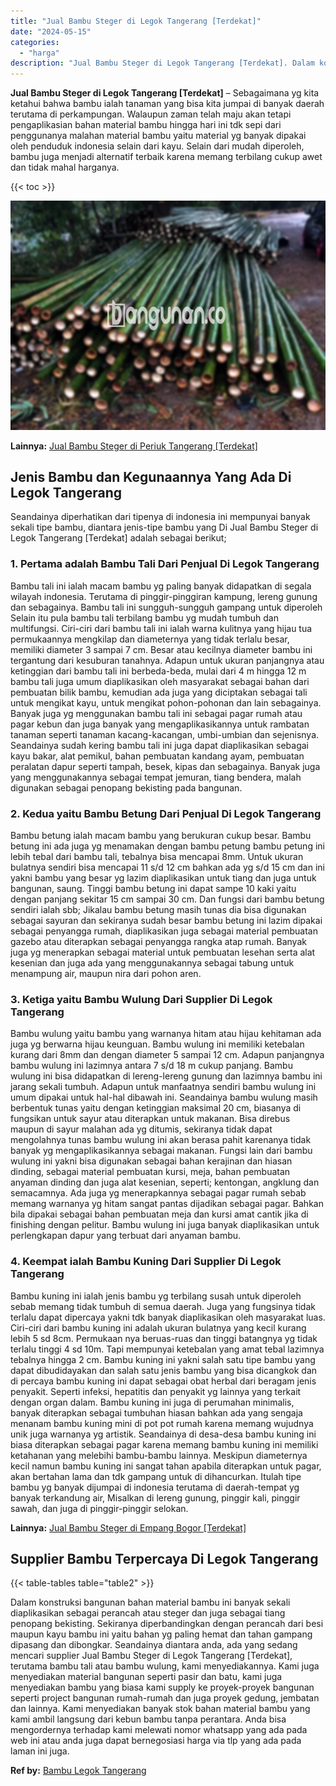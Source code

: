 ```yaml
---
title: "Jual Bambu Steger di Legok Tangerang [Terdekat]"
date: "2024-05-15"
categories: 
  - "harga"
description: "Jual Bambu Steger di Legok Tangerang [Terdekat]. Dalam konstruksi bangunan bahan material bambu ini banyak sekali diaplikasikan sebagai perancah atau steger..."
---
```


**Jual Bambu Steger di Legok Tangerang \[Terdekat\]** – Sebagaimana yg kita ketahui bahwa bambu ialah tanaman yang bisa kita jumpai di banyak daerah terutama di perkampungan. Walaupun zaman telah maju akan tetapi pengaplikasian bahan material bambu hingga hari ini tdk sepi dari penggunanya malahan material bambu yaitu material yg banyak dipakai oleh penduduk indonesia selain dari kayu. Selain dari mudah diperoleh, bambu juga menjadi alternatif terbaik karena memang terbilang cukup awet dan tidak mahal harganya.

{{< toc >}}

![Jual Bambu Steger di Legok Tangerang [Terdekat]](/images/jual-bambu-tali-33.png)

**Lainnya:** [Jual Bambu Steger di Periuk Tangerang \[Terdekat\]](https://bambu.bangunan.co/jual-bambu-steger-di-periuk-tangerang-terdekat/)

## Jenis Bambu dan Kegunaannya Yang Ada Di Legok Tangerang

Seandainya diperhatikan dari tipenya di indonesia ini mempunyai banyak sekali tipe bambu, diantara jenis-tipe bambu yang Di Jual Bambu Steger di Legok Tangerang \[Terdekat\] adalah sebagai berikut;

### 1\. Pertama adalah Bambu Tali Dari Penjual Di Legok Tangerang

Bambu tali ini ialah macam bambu yg paling banyak didapatkan di segala wilayah indonesia. Terutama di pinggir-pinggiran kampung, lereng gunung dan sebagainya. Bambu tali ini sungguh-sungguh gampang untuk diperoleh Selain itu pula bambu tali terbilang bambu yg mudah tumbuh dan multifungsi. Ciri-ciri dari bambu tali ini ialah warna kulitnya yang hijau tua permukaannya mengkilap dan diameternya yang tidak terlalu besar, memiliki diameter 3 sampai 7 cm. Besar atau kecilnya diameter bambu ini tergantung dari kesuburan tanahnya. Adapun untuk ukuran panjangnya atau ketinggian dari bambu tali ini berbeda-beda, mulai dari 4 m hingga 12 m bambu tali juga umum diaplikasikan oleh masyarakat sebagai bahan dari pembuatan bilik bambu, kemudian ada juga yang diciptakan sebagai tali untuk mengikat kayu, untuk mengikat pohon-pohonan dan lain sebagainya. Banyak juga yg menggunakan bambu tali ini sebagai pagar rumah atau pagar kebun dan juga banyak yang mengaplikasikannya untuk rambatan tanaman seperti tanaman kacang-kacangan, umbi-umbian dan sejenisnya. Seandainya sudah kering bambu tali ini juga dapat diaplikasikan sebagai kayu bakar, alat pemikul, bahan pembuatan kandang ayam, pembuatan peralatan dapur seperti tampah, besek, kipas dan sebagainya. Banyak juga yang menggunakannya sebagai tempat jemuran, tiang bendera, malah digunakan sebagai penopang bekisting pada bangunan.

### 2\. Kedua yaitu Bambu Betung Dari Penjual Di Legok Tangerang

Bambu betung ialah macam bambu yang berukuran cukup besar. Bambu betung ini ada juga yg menamakan dengan bambu petung bambu petung ini lebih tebal dari bambu tali, tebalnya bisa mencapai 8mm. Untuk ukuran bulatnya sendiri bisa mencapai 11 s/d 12 cm bahkan ada yg s/d 15 cm dan ini yakni bambu yang besar yg lazim diaplikasikan untuk tiang dan juga untuk bangunan, saung. Tinggi bambu betung ini dapat sampe 10 kaki yaitu dengan panjang sekitar 15 cm sampai 30 cm. Dan fungsi dari bambu betung sendiri ialah sbb; Jikalau bambu betung masih tunas dia bisa digunakan sebagai sayuran dan sekiranya sudah besar bambu betung ini lazim dipakai sebagai penyangga rumah, diaplikasikan juga sebagai material pembuatan gazebo atau diterapkan sebagai penyangga rangka atap rumah. Banyak juga yg menerapkan sebagai material untuk pembuatan lesehan serta alat kesenian dan juga ada yang menggunakannya sebagai tabung untuk menampung air, maupun nira dari pohon aren.

### 3\. Ketiga yaitu Bambu Wulung Dari Supplier Di Legok Tangerang

Bambu wulung yaitu bambu yang warnanya hitam atau hijau kehitaman ada juga yg berwarna hijau keunguan. Bambu wulung ini memiliki ketebalan kurang dari 8mm dan dengan diameter 5 sampai 12 cm. Adapun panjangnya bambu wulung ini lazimnya antara 7 s/d 18 m cukup panjang. Bambu wulung ini bisa didapatkan di lereng-lereng gunung dan lazimnya bambu ini jarang sekali tumbuh. Adapun untuk manfaatnya sendiri bambu wulung ini umum dipakai untuk hal-hal dibawah ini. Seandainya bambu wulung masih berbentuk tunas yaitu dengan ketinggian maksimal 20 cm, biasanya di fungsikan untuk sayur atau diterapkan untuk makanan. Bisa direbus maupun di sayur malahan ada yg ditumis, sekiranya tidak dapat mengolahnya tunas bambu wulung ini akan berasa pahit karenanya tidak banyak yg mengaplikasikannya sebagai makanan. Fungsi lain dari bambu wulung ini yakni bisa digunakan sebagai bahan kerajinan dan hiasan dinding, sebagai material pembuatan kursi, meja, bahan pembuatan anyaman dinding dan juga alat kesenian, seperti; kentongan, angklung dan semacamnya. Ada juga yg menerapkannya sebagai pagar rumah sebab memang warnanya yg hitam sangat pantas dijadikan sebagai pagar. Bahkan bila dipakai sebagai bahan pembuatan meja dan kursi amat cantik jika di finishing dengan pelitur. Bambu wulung ini juga banyak diaplikasikan untuk perlengkapan dapur yang terbuat dari anyaman bambu.

### 4\. Keempat ialah Bambu Kuning Dari Supplier Di Legok Tangerang

Bambu kuning ini ialah jenis bambu yg terbilang susah untuk diperoleh sebab memang tidak tumbuh di semua daerah. Juga yang fungsinya tidak terlalu dapat dipercaya yakni tdk banyak diaplikasikan oleh masyarakat luas. Ciri-ciri dari bambu kuning ini adalah ukuran bulatnya yang kecil kurang lebih 5 sd 8cm. Permukaan nya beruas-ruas dan tinggi batangnya yg tidak terlalu tinggi 4 sd 10m. Tapi mempunyai ketebalan yang amat tebal lazimnya tebalnya hingga 2 cm. Bambu kuning ini yakni salah satu tipe bambu yang dapat dibudidayakan dan salah satu jenis bambu yang bisa dicangkok dan di percaya bambu kuning ini dapat sebagai obat herbal dari beragam jenis penyakit. Seperti infeksi, hepatitis dan penyakit yg lainnya yang terkait dengan organ dalam. Bambu kuning ini juga di perumahan minimalis, banyak diterapkan sebagai tumbuhan hiasan bahkan ada yang sengaja menanam bambu kuning mini di pot pot rumah karena memang wujudnya unik juga warnanya yg artistik. Seandainya di desa-desa bambu kuning ini biasa diterapkan sebagai pagar karena memang bambu kuning ini memiliki ketahanan yang melebihi bambu-bambu lainnya. Meskipun diameternya kecil namun bambu kuning ini sangat tahan apabila diterapkan untuk pagar, akan bertahan lama dan tdk gampang untuk di dihancurkan. Itulah tipe bambu yg banyak dijumpai di indonesia terutama di daerah-tempat yg banyak terkandung air, Misalkan di lereng gunung, pinggir kali, pinggir sawah, dan juga di pinggir-pinggir selokan.

**Lainnya:** [Jual Bambu Steger di Empang Bogor \[Terdekat\]](https://bambu.bangunan.co/jual-bambu-steger-di-empang-bogor-terdekat/)

## Supplier Bambu Terpercaya Di Legok Tangerang

{{< table-tables table="table2" >}}

Dalam konstruksi bangunan bahan material bambu ini banyak sekali diaplikasikan sebagai perancah atau steger dan juga sebagai tiang penopang bekisting. Sekiranya diperbandingkan dengan perancah dari besi maupun kayu bambu ini yaitu bahan yg paling hemat dan tahan gampang dipasang dan dibongkar. Seandainya diantara anda, ada yang sedang mencari supplier Jual Bambu Steger di Legok Tangerang \[Terdekat\], terutama bambu tali atau bambu wulung, kami menyediakannya. Kami juga menyediakan material bangunan seperti pasir dan batu, kami juga menyediakan bambu yang biasa kami supply ke proyek-proyek bangunan seperti project bangunan rumah-rumah dan juga proyek gedung, jembatan dan lainnya. Kami menyediakan banyak stok bahan material bambu yang kami ambil langsung dari kebun bambu tanpa perantara. Anda bisa mengordernya terhadap kami melewati nomor whatsapp yang ada pada web ini atau anda juga dapat bernegosiasi harga via tlp yang ada pada laman ini juga.

**Ref by:** [Bambu Legok Tangerang](https://id.wikipedia.org/wiki/Bambu)
